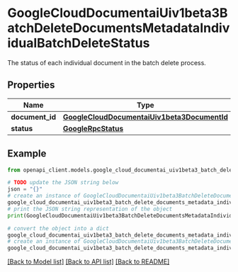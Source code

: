 # GoogleCloudDocumentaiUiv1beta3BatchDeleteDocumentsMetadataIndividualBatchDeleteStatus

The status of each individual document in the batch delete process.

## Properties

Name | Type | Description | Notes
------------ | ------------- | ------------- | -------------
**document_id** | [**GoogleCloudDocumentaiUiv1beta3DocumentId**](GoogleCloudDocumentaiUiv1beta3DocumentId.md) |  | [optional] 
**status** | [**GoogleRpcStatus**](GoogleRpcStatus.md) |  | [optional] 

## Example

```python
from openapi_client.models.google_cloud_documentai_uiv1beta3_batch_delete_documents_metadata_individual_batch_delete_status import GoogleCloudDocumentaiUiv1beta3BatchDeleteDocumentsMetadataIndividualBatchDeleteStatus

# TODO update the JSON string below
json = "{}"
# create an instance of GoogleCloudDocumentaiUiv1beta3BatchDeleteDocumentsMetadataIndividualBatchDeleteStatus from a JSON string
google_cloud_documentai_uiv1beta3_batch_delete_documents_metadata_individual_batch_delete_status_instance = GoogleCloudDocumentaiUiv1beta3BatchDeleteDocumentsMetadataIndividualBatchDeleteStatus.from_json(json)
# print the JSON string representation of the object
print(GoogleCloudDocumentaiUiv1beta3BatchDeleteDocumentsMetadataIndividualBatchDeleteStatus.to_json())

# convert the object into a dict
google_cloud_documentai_uiv1beta3_batch_delete_documents_metadata_individual_batch_delete_status_dict = google_cloud_documentai_uiv1beta3_batch_delete_documents_metadata_individual_batch_delete_status_instance.to_dict()
# create an instance of GoogleCloudDocumentaiUiv1beta3BatchDeleteDocumentsMetadataIndividualBatchDeleteStatus from a dict
google_cloud_documentai_uiv1beta3_batch_delete_documents_metadata_individual_batch_delete_status_from_dict = GoogleCloudDocumentaiUiv1beta3BatchDeleteDocumentsMetadataIndividualBatchDeleteStatus.from_dict(google_cloud_documentai_uiv1beta3_batch_delete_documents_metadata_individual_batch_delete_status_dict)
```
[[Back to Model list]](../README.md#documentation-for-models) [[Back to API list]](../README.md#documentation-for-api-endpoints) [[Back to README]](../README.md)


